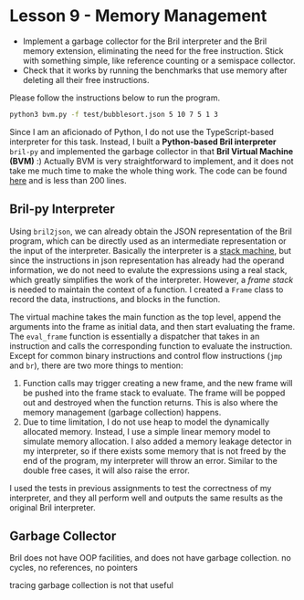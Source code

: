 # Lesson 9 - Memory Management

* Implement a garbage collector for the Bril interpreter and the Bril memory extension, eliminating the need for the free instruction. Stick with something simple, like reference counting or a semispace collector.
* Check that it works by running the benchmarks that use memory after deleting all their free instructions.

Please follow the instructions below to run the program.
```bash
python3 bvm.py -f test/bubblesort.json 5 10 7 5 1 3
```

Since I am an aficionado of Python, I do not use the TypeScript-based interpreter for this task. Instead, I built a **Python-based Bril interpreter** `bril-py` and implemented the garbage collector in that **Bril Virtual Machine (BVM)** :) Actually BVM is very straightforward to implement, and it does not take me much time to make the whole thing work. The code can be found [here](https://github.com/chhzh123/bril-dev/blob/master/Lesson9/bvm.py) and is less than 200 lines.

## Bril-py Interpreter
Using `bril2json`, we can already obtain the JSON representation of the Bril program, which can be directly used as an intermediate representation or the input of the interpreter. Basically the interpreter is a [stack machine](https://en.wikipedia.org/wiki/Stack_machine), but since the instructions in json representation has already had the operand information, we do not need to evalute the expressions using a real stack, which greatly simplifies the work of the interpreter. However, a *frame stack* is needed to maintain the context of a function. I created a `Frame` class to record the data, instructions, and blocks in the function.

The virtual machine takes the main function as the top level, append the arguments into the frame as initial data, and then start evaluating the frame. The `eval_frame` function is essentially a dispatcher that takes in an instruction and calls the corresponding function to evaluate the instruction. Except for common binary instructions and control flow instructions (`jmp` and `br`), there are two more things to mention:

1. Function calls may trigger creating a new frame, and the new frame will be pushed into the frame stack to evaluate. The frame will be popped out and destroyed when the function returns. This is also where the memory management (garbage collection) happens.
2. Due to time limitation, I do not use heap to model the dynamically allocated memory. Instead, I use a simple linear memory model to simulate memory allocation. I also added a memory leakage detector in my interpreter, so if there exists some memory that is not freed by the end of the program, my interpreter will throw an error. Similar to the double free cases, it will also raise the error.

I used the tests in previous assignments to test the correctness of my interpreter, and they all perform well and outputs the same results as the original Bril interpreter.

## Garbage Collector
Bril does not have OOP facilities, and does not have garbage collection.
no cycles, no references, no pointers

tracing garbage collection is not that useful